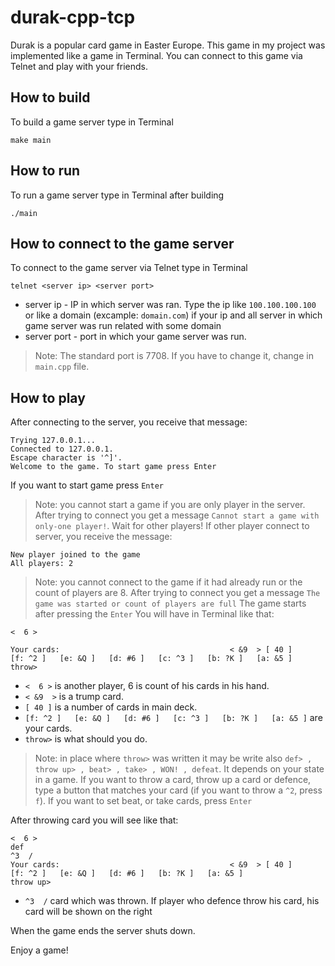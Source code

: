 # durak-cpp-tcp
Durak is a popular card game in Easter Europe. This game in my project was implemented like a game in Terminal. You can connect to this game via Telnet and play with your friends.
## How to build
To build a game server type in Terminal
```
make main
```
## How to run
To run a game server type in Terminal after building 
```
./main
```
## How to connect to the game server
To connect to the game server via Telnet type in Terminal
```
telnet <server ip> <server port>
```
- server ip - IP in which server was ran. Type the ip like `100.100.100.100` or like a domain (excample: `domain.com`) if your ip and all server in which game server was run related with some domain
- server port - port in which your game server was run. 
> Note: The standard port is 7708. If you have to change it, change in `main.cpp` file.
## How to play
After connecting to the server, you receive that message:
```
Trying 127.0.0.1...
Connected to 127.0.0.1.
Escape character is '^]'.
Welcome to the game. To start game press Enter
```
If you want to start game press `Enter`
> Note: you cannot start a game if you are only player in the server. After trying to connect you get a message `Cannot start a game with only-one player!`. Wait for other players!
If other player connect to server, you receive the message:
```
New player joined to the game
All players: 2
```
> Note: you cannot connect to the game if it had already run or the count of players are 8. After trying to connect you get a message `The game was started or count of players are full`
The game starts after pressing the `Enter`
You will have in Terminal like that:
```
<  6 >   
         
Your cards:                                      < &9  > [ 40 ]
[f: ^2 ]   [e: &Q ]   [d: #6 ]   [c: ^3 ]   [b: ?K ]   [a: &5 ]   
throw>
```
- `<  6 >` is another player, 6 is count of his cards in his hand.
- `< &9  >` is a trump card.
- `[ 40 ]` is a number of cards in main deck.
- `[f: ^2 ]   [e: &Q ]   [d: #6 ]   [c: ^3 ]   [b: ?K ]   [a: &5 ]` are your cards.
- `throw>` is what should you do.
> Note: in place where `throw>` was written it may be write also `def> , throw up> , beat> , take> , WON! , defeat`. It depends on your state in a game.
If you want to throw a card, throw up a card or defence, type a button that matches your card (if you want to throw a `^2`, press `f`).
If you want to set beat, or take cards, press `Enter`

After throwing card you will see like that:
```
<  6 >   
def      
^3  /    
Your cards:                                      < &9  > [ 40 ]
[f: ^2 ]   [e: &Q ]   [d: #6 ]   [b: ?K ]   [a: &5 ]   
throw up>
```
- `^3  /` card which was thrown. If player who defence throw his card, his card will be shown on the right

When the game ends the server shuts down.

Enjoy a game!

